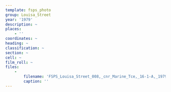 ```yaml
---
template: fsps_photo
group: Louisa_Street
year: '1979'
description: ~
places:
    - ''
coordinates: ~
heading: ~
classification: ~
section: ~
cell: ~
film_roll: ~
files:
    -
        filename: 'FSPS_Louisa_Street_008,_cnr_Marine_Tce,_16-1-A,_1979.png'
        caption: ''
---
```

